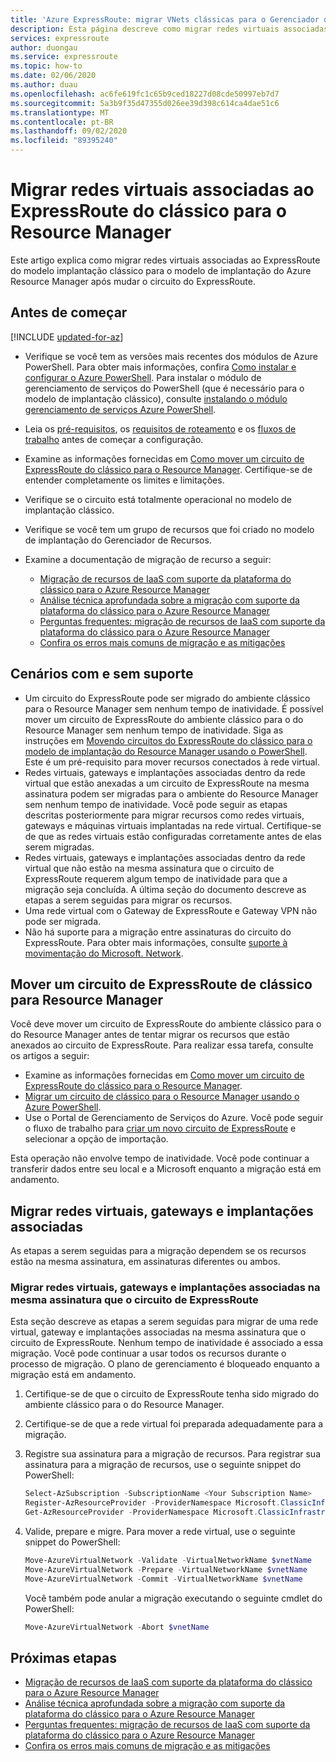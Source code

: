 ```yaml
---
title: 'Azure ExpressRoute: migrar VNets clássicas para o Gerenciador de recursos'
description: Esta página descreve como migrar redes virtuais associadas ao ExpressRoute para o Resource Manager depois de mudar o circuito.
services: expressroute
author: duongau
ms.service: expressroute
ms.topic: how-to
ms.date: 02/06/2020
ms.author: duau
ms.openlocfilehash: ac6fe619fc1c65b9ced18227d08cde50997eb7d7
ms.sourcegitcommit: 5a3b9f35d47355d026ee39d398c614ca4dae51c6
ms.translationtype: MT
ms.contentlocale: pt-BR
ms.lasthandoff: 09/02/2020
ms.locfileid: "89395240"
---
```

# <a name="migrate-expressroute-associated-virtual-networks-from-classic-to-resource-manager"></a>Migrar redes virtuais associadas ao ExpressRoute do clássico para o Resource Manager

Este artigo explica como migrar redes virtuais associadas ao ExpressRoute do modelo implantação clássico para o modelo de implantação do Azure Resource Manager após mudar o circuito do ExpressRoute. 

## <a name="before-you-begin"></a>Antes de começar

[!INCLUDE [updated-for-az](../../includes/updated-for-az.md)]

* Verifique se você tem as versões mais recentes dos módulos de Azure PowerShell. Para obter mais informações, confira [Como instalar e configurar o Azure PowerShell](/powershell/azure/). Para instalar o módulo de gerenciamento de serviços do PowerShell (que é necessário para o modelo de implantação clássico), consulte [instalando o módulo gerenciamento de serviços Azure PowerShell](/powershell/azure/servicemanagement/install-azure-ps).
* Leia os [pré-requisitos](expressroute-prerequisites.md), os [requisitos de roteamento](expressroute-routing.md) e os [fluxos de trabalho](expressroute-workflows.md) antes de começar a configuração.
* Examine as informações fornecidas em [Como mover um circuito de ExpressRoute do clássico para o Resource Manager](expressroute-move.md). Certifique-se de entender completamente os limites e limitações.
* Verifique se o circuito está totalmente operacional no modelo de implantação clássico.
* Verifique se você tem um grupo de recursos que foi criado no modelo de implantação do Gerenciador de Recursos.
* Examine a documentação de migração de recurso a seguir:

    * [Migração de recursos de IaaS com suporte da plataforma do clássico para o Azure Resource Manager](../virtual-machines/windows/migration-classic-resource-manager-overview.md)
    * [Análise técnica aprofundada sobre a migração com suporte da plataforma do clássico para o Azure Resource Manager](../virtual-machines/migration-classic-resource-manager-deep-dive.md)
    * [Perguntas frequentes: migração de recursos de IaaS com suporte da plataforma do clássico para o Azure Resource Manager](../virtual-machines/migration-classic-resource-manager-faq.md)
    * [Confira os erros mais comuns de migração e as mitigações](../virtual-machines/windows/migration-classic-resource-manager-errors.md?toc=%2fazure%2fvirtual-machines%2fwindows%2ftoc.json)

## <a name="supported-and-unsupported-scenarios"></a>Cenários com e sem suporte

* Um circuito do ExpressRoute pode ser migrado do ambiente clássico para o Resource Manager sem nenhum tempo de inatividade. É possível mover um circuito de ExpressRoute do ambiente clássico para o do Resource Manager sem nenhum tempo de inatividade. Siga as instruções em [Movendo circuitos do ExpressRoute do clássico para o modelo de implantação do Resource Manager usando o PowerShell](expressroute-howto-move-arm.md). Este é um pré-requisito para mover recursos conectados à rede virtual.
* Redes virtuais, gateways e implantações associadas dentro da rede virtual que estão anexadas a um circuito de ExpressRoute na mesma assinatura podem ser migradas para o ambiente do Resource Manager sem nenhum tempo de inatividade. Você pode seguir as etapas descritas posteriormente para migrar recursos como redes virtuais, gateways e máquinas virtuais implantadas na rede virtual. Certifique-se de que as redes virtuais estão configuradas corretamente antes de elas serem migradas. 
* Redes virtuais, gateways e implantações associadas dentro da rede virtual que não estão na mesma assinatura que o circuito de ExpressRoute requerem algum tempo de inatividade para que a migração seja concluída. A última seção do documento descreve as etapas a serem seguidas para migrar os recursos.
* Uma rede virtual com o Gateway de ExpressRoute e Gateway VPN não pode ser migrada.
* Não há suporte para a migração entre assinaturas do circuito do ExpressRoute. Para obter mais informações, consulte [suporte à movimentação do Microsoft. Network](../azure-resource-manager/management/move-support-resources.md#microsoftnetwork).

## <a name="move-an-expressroute-circuit-from-classic-to-resource-manager"></a>Mover um circuito de ExpressRoute de clássico para Resource Manager
Você deve mover um circuito de ExpressRoute do ambiente clássico para o do Resource Manager antes de tentar migrar os recursos que estão anexados ao circuito de ExpressRoute. Para realizar essa tarefa, consulte os artigos a seguir:

* Examine as informações fornecidas em [Como mover um circuito de ExpressRoute do clássico para o Resource Manager](expressroute-move.md).
* [Migrar um circuito de clássico para o Resource Manager usando o Azure PowerShell](expressroute-howto-move-arm.md).
* Use o Portal de Gerenciamento de Serviços do Azure. Você pode seguir o fluxo de trabalho para [criar um novo circuito de ExpressRoute](expressroute-howto-circuit-portal-resource-manager.md) e selecionar a opção de importação. 

Esta operação não envolve tempo de inatividade. Você pode continuar a transferir dados entre seu local e a Microsoft enquanto a migração está em andamento.

## <a name="migrate-virtual-networks-gateways-and-associated-deployments"></a>Migrar redes virtuais, gateways e implantações associadas

As etapas a serem seguidas para a migração dependem se os recursos estão na mesma assinatura, em assinaturas diferentes ou ambos.

### <a name="migrate-virtual-networks-gateways-and-associated-deployments-in-the-same-subscription-as-the-expressroute-circuit"></a>Migrar redes virtuais, gateways e implantações associadas na mesma assinatura que o circuito de ExpressRoute
Esta seção descreve as etapas a serem seguidas para migrar de uma rede virtual, gateway e implantações associadas na mesma assinatura que o circuito de ExpressRoute. Nenhum tempo de inatividade é associado a essa migração. Você pode continuar a usar todos os recursos durante o processo de migração. O plano de gerenciamento é bloqueado enquanto a migração está em andamento. 

1. Certifique-se de que o circuito de ExpressRoute tenha sido migrado do ambiente clássico para o do Resource Manager.
2. Certifique-se de que a rede virtual foi preparada adequadamente para a migração.
3. Registre sua assinatura para a migração de recursos. Para registrar sua assinatura para a migração de recursos, use o seguinte snippet do PowerShell:

   ```powershell 
   Select-AzSubscription -SubscriptionName <Your Subscription Name>
   Register-AzResourceProvider -ProviderNamespace Microsoft.ClassicInfrastructureMigrate
   Get-AzResourceProvider -ProviderNamespace Microsoft.ClassicInfrastructureMigrate
   ```
4. Valide, prepare e migre. Para mover a rede virtual, use o seguinte snippet do PowerShell:

   ```powershell
   Move-AzureVirtualNetwork -Validate -VirtualNetworkName $vnetName
   Move-AzureVirtualNetwork -Prepare -VirtualNetworkName $vnetName
   Move-AzureVirtualNetwork -Commit -VirtualNetworkName $vnetName
   ```

   Você também pode anular a migração executando o seguinte cmdlet do PowerShell:

   ```powershell
   Move-AzureVirtualNetwork -Abort $vnetName
   ```

## <a name="next-steps"></a>Próximas etapas
* [Migração de recursos de IaaS com suporte da plataforma do clássico para o Azure Resource Manager](../virtual-machines/windows/migration-classic-resource-manager-overview.md)
* [Análise técnica aprofundada sobre a migração com suporte da plataforma do clássico para o Azure Resource Manager](../virtual-machines/migration-classic-resource-manager-deep-dive.md)
* [Perguntas frequentes: migração de recursos de IaaS com suporte da plataforma do clássico para o Azure Resource Manager](../virtual-machines/migration-classic-resource-manager-faq.md)
* [Confira os erros mais comuns de migração e as mitigações](../virtual-machines/windows/migration-classic-resource-manager-errors.md?toc=%2fazure%2fvirtual-machines%2fwindows%2ftoc.json)

